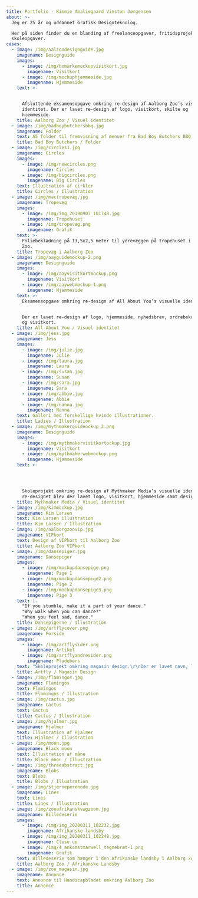 ```yaml
---
title: Portfolio - Kimmie Amaliegaard Vinston Jørgensen
about: >-
  Jeg er 25 år og uddannet Grafisk Designteknolog.

  Her på siden finder du en blanding af freelanceopgaver, fritidsprojekter samt
  skoleopgaver.
cases:
  - image: /img/aalzoodesignguide.jpg
    imagename: Designguide
    images:
      - image: /img/bomærkemockupvisitkort.jpg
        imagename: Visitkort
      - image: /img/mockuphjemmeside.jpg
        imagename: Hjemmeside
    text: >-


      Afsluttende eksamensopgave omkring re-design af Aalborg Zoo’s visuelle
      identitet. Der er lavet re-design af logo, visitkort, skilte og
      hjemmeside.
    title: Aalborg Zoo / Visuel identitet
  - image: /img/badboybutchersbbq.jpg
    imagename: Folder
    text: A5 folder til fremvisning af menuer fra Bad Boy Butchers BBQ
    title: Bad Boy Butchers / Folder
  - image: /img/circles1.jpg
    imagename: Circles
    images:
      - image: /img/newcircles.png
        imagename: Circles
      - image: /img/bigcircles.png
        imagename: Big Circles
    text: Illustration af cirkler
    title: Circles / Illustration
  - image: /img/mactropevæg.jpg
    imagename: Tropevæg
    images:
      - image: /img/img_20190907_101748.jpg
        imagename: Tropehuset
      - image: /img/tropevæg.png
        imagename: Grafik
    text: >-
      Foliebeklædning på 13,5x2,5 meter til ydrevæggen på tropehuset i Aalborg
      Zoo.
    title: Tropevæg i Aalborg Zoo
  - image: /img/aayguidemockup-2.png
    imagename: Designguide
    images:
      - image: /img/aayvisitkortmockup.png
        imagename: Visitkort
      - image: /img/aaywebmockup-1.png
        imagename: Hjemmeside
    text: >-
      Eksamensopgave omkring re-design af All About You’s visuelle identitet.


      Der er lavet re-design af logo, hjemmeside, nyhedsbrev, ordrebekræftelse
      og visitkort.
    title: All About You / Visuel identitet
  - image: /img/jess.jpg
    imagename: Jess
    images:
      - image: /img/julie.jpg
        imagename: Julie
      - image: /img/laura.jpg
        imagename: Laura
      - image: /img/susan.jpg
        imagename: Susan
      - image: /img/sara.jpg
        imagename: Sara
      - image: /img/abbie.jpg
        imagename: Abbie
      - image: /img/nanna.jpg
        imagename: Nanna
    text: Galleri med forskellige kvinde illustrationer.
    title: Ladies / Illustration
  - image: /img/mythmakerguideockup_2.png
    imagename: Designguide
    images:
      - image: /img/mythmakervisitkortockup.jpg
        imagename: Visitkort
      - image: /img/mythmakerwebmockup.png
        imagename: Hjemmeside
    text: >-




      Skoleprojekt omkring re-design af Mythmaker Media’s visuelle identitet. I
      re-designet blev der lavet logo, visitkort, hjemmeside samt design guide.
    title: Mythmaker Media / Visuel identitet
  - image: /img/kimmockup.jpg
    imagename: Kim Larsen
    text: Kim Larsen illustration
    title: Kim Larsen / Illustration
  - image: /img/aalborgzoovip.jpg
    imagename: VIPkort
    text: Design af VIPkort til Aalborg Zoo
    title: Aalborg Zoo VIPkort
  - image: /img/dansepiger.jpg
    imagename: Dansepiger
    images:
      - image: /img/mockupdansepige.png
        imagename: Pige 1
      - image: /img/mockupdansepige2.png
        imagename: Pige 2
      - image: /img/mockupdansepige3.png
        imagename: Pige 3
    text: |-
      "If you stumble, make it a part of your dance."
      "Why walk when you can dance?"
      "When you feel sad, dance."
    title: Dansepigerne / Illustration
  - image: /img/artflycover.png
    imagename: Forside
    images:
      - image: /img/artflysider.png
        imagename: Artikel
      - image: /img/artflyandresider.png
        imagename: Pladebørs
    text: "Skoleprojekt omkring magasin design.\r\nDer er lavet navn, logo, forside med et billede fra en anden kunstner, indersider, samt en designguide"
    title: Artfly / Magasin Design
  - image: /img/flamingos.jpg
    imagename: Flamingos
    text: Flamingos
    title: Flamingos / Illustration
  - image: /img/cactus.jpg
    imagename: Cactus
    text: Cactus
    title: Cactus / Illustration
  - image: /img/hjalmer.jpg
    imagename: Hjalmer
    text: Illustration af Hjalmer
    title: Hjalmer / Illustration
  - image: /img/moon.jpg
    imagename: Black moon
    text: Illustration af måne
    title: Black moon / Illustration
  - image: /img/threeabstract.jpg
    imagename: Blobs
    text: Blobs
    title: Blobs / Illustration
  - image: /img/stjernepærenode.jpg
    imagename: Lines
    text: Lines
    title: Lines / Illustration
  - image: /img/zooafrikanskvægzoom.jpg
    imagename: Billedeserie
    images:
      - image: /img/img_20200311_102232.jpg
        imagename: Afrikanske landsby
      - image: /img/img_20200311_102248.jpg
        imagename: Close up
      - image: /img/4_ankomstmarwell_tegnebræt-1.png
        imagename: Grafik
    text: Billedeserie som hænger i den Afrikanske landsby i Aalborg Zoo.
    title: Aalborg Zoo / Afrikanske Landsby
  - image: /img/zoo_magasin.jpg
    imagename: Annonce
    text: Annonce til Handicapbladet omkring Aalborg Zoo
    title: Annonce
---
```


